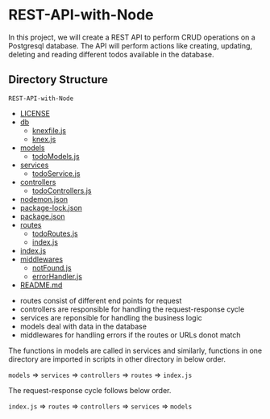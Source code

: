 # REST-API-with-Node

In this project, we will create a REST API to perform CRUD operations on a Postgresql database. The API will perform actions like creating, updating, deleting and reading different todos available in the database.

## Directory Structure
`REST-API-with-Node`
 * [LICENSE](./LICENSE)
 * [db](./db)
   * [knexfile.js](./db/knexfile.js)
   * [knex.js](./db/knex.js)
 * [models](./models)
   * [todoModels.js](./models/todoModels.js)
 * [services](./services)
   * [todoService.js](./services/todoService.js)
 * [controllers](./controllers)
   * [todoControllers.js](./controllers/todoControllers.js)
 * [nodemon.json](./nodemon.json)
 * [package-lock.json](./package-lock.json)
 * [package.json](./package.json)
 * [routes](./routes)
   * [todoRoutes.js](./routes/todoRoutes.js)
   * [index.js](./routes/index.js)
 * [index.js](./index.js)
 * [middlewares](./middlewares)
   * [notFound.js](./middlewares/notFound.js)
   * [errorHandler.js](./middlewares/errorHandler.js)
 * [README.md](./README.md)


- routes consist of different end points for request
- controllers are responsible for handling the request-response cycle
- services are reponsible for handling the business logic
- models deal with data in the database
- middlewares for handling errors if the routes or URLs donot match 

The functions in models are called in services and similarly, functions in one directory are imported in scripts in other directory in below order.

`models` => `services` => `controllers` => `routes` => `index.js`

The request-response cycle follows below order.

`index.js` => `routes` => `controllers` => `services` => `models`